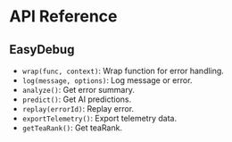 # API Reference
## EasyDebug
- `wrap(func, context)`: Wrap function for error handling.
- `log(message, options)`: Log message or error.
- `analyze()`: Get error summary.
- `predict()`: Get AI predictions.
- `replay(errorId)`: Replay error.
- `exportTelemetry()`: Export telemetry data.
- `getTeaRank()`: Get teaRank.